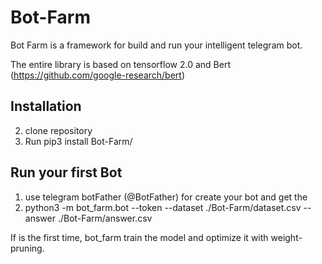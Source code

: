 # Bot-Farm
Bot Farm is a framework for build and run your intelligent telegram bot. 

The entire library is based on tensorflow 2.0 and Bert (https://github.com/google-research/bert)
## Installation
2. clone repository
1. Run pip3 install Bot-Farm/ 

## Run your first Bot
1. use telegram botFather (@BotFather) for create your bot and get the <tokenKey>
2. python3 -m bot_farm.bot --token <tokenKey> --dataset ./Bot-Farm/dataset.csv --answer ./Bot-Farm/answer.csv

If is the first time, bot_farm train the model and optimize it with weight-pruning.

